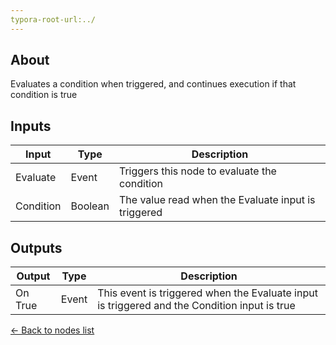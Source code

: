 ```yaml
---
typora-root-url:../
---
```


## About
Evaluates a condition when triggered, and continues execution if that condition is true

## Inputs
Input | Type | Description
------------ | ------|-------
Evaluate | Event | Triggers this node to evaluate the condition
Condition | Boolean| The value read when the Evaluate input is triggered

## Outputs
Output | Type| Description
------------ | -------|------
On True | Event | This event is triggered when the Evaluate input is triggered and the Condition input is true

[<- Back to nodes list](Nodes)
